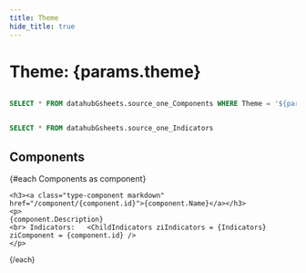 ```yaml
---
title: Theme
hide_title: true 
---
```


# Theme: **{params.theme}**

```sql Components

SELECT * FROM datahubGsheets.source_one_Components WHERE Theme = '${params.theme}'

```

```sql Indicators

SELECT * FROM datahubGsheets.source_one_Indicators 

```

## Components

<div class="xlist">
 {#each Components as component}
 
    <h3><a class="type-component markdown" href="/component/{component.id}">{component.Name}</a></h3>
    <p>
    {component.Description}
    <br> Indicators:   <ChildIndicators ziIndicators = {Indicators} ziComponent = {component.id} /> 
    </p>     

    
 {/each}
 </div>

 <style>
 .xlist h3 {font-weight: bold;}
 .xlist p {line-height: 1.2;margin-bottom: 1ex; font-size: .9em;}
 </style>